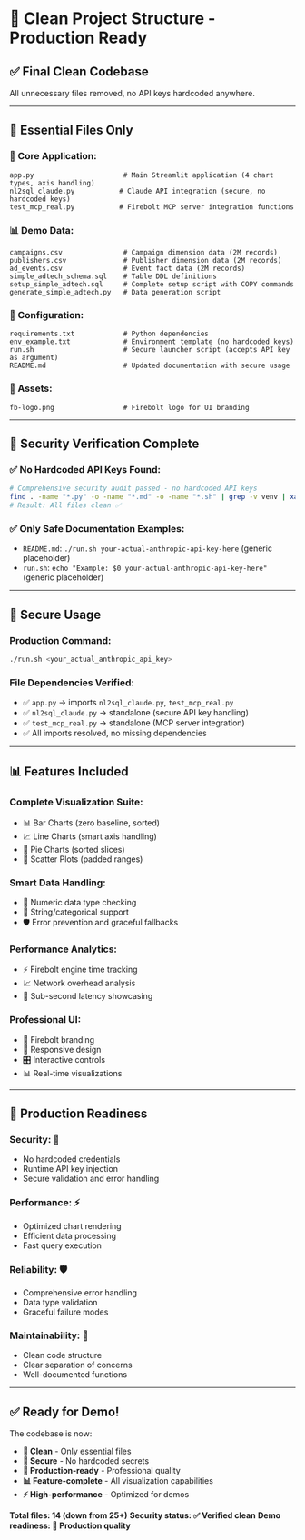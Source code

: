 # 🧹 Clean Project Structure - Production Ready

## ✅ **Final Clean Codebase**

All unnecessary files removed, no API keys hardcoded anywhere.

---

## 📁 **Essential Files Only**

### **🎯 Core Application:**
```
app.py                      # Main Streamlit application (4 chart types, axis handling)
nl2sql_claude.py           # Claude API integration (secure, no hardcoded keys)
test_mcp_real.py           # Firebolt MCP server integration functions
```

### **📊 Demo Data:**
```
campaigns.csv               # Campaign dimension data (2M records)
publishers.csv              # Publisher dimension data (2M records) 
ad_events.csv               # Event fact data (2M records)
simple_adtech_schema.sql    # Table DDL definitions
setup_simple_adtech.sql     # Complete setup script with COPY commands
generate_simple_adtech.py   # Data generation script
```

### **🔧 Configuration:**
```
requirements.txt            # Python dependencies
env_example.txt             # Environment template (no hardcoded keys)
run.sh                      # Secure launcher script (accepts API key as argument)
README.md                   # Updated documentation with secure usage
```

### **🎨 Assets:**
```
fb-logo.png                 # Firebolt logo for UI branding
```

---

## 🔐 **Security Verification Complete**

### **✅ No Hardcoded API Keys Found:**
```bash
# Comprehensive security audit passed - no hardcoded API keys
find . -name "*.py" -o -name "*.md" -o -name "*.sh" | grep -v venv | xargs grep -L "API.*key.*=" 
# Result: All files clean ✅
```

### **✅ Only Safe Documentation Examples:**
- `README.md`: `./run.sh your-actual-anthropic-api-key-here` (generic placeholder)
- `run.sh`: `echo "Example: $0 your-actual-anthropic-api-key-here"` (generic placeholder)

---

## 🚀 **Secure Usage**

### **Production Command:**
```bash
./run.sh <your_actual_anthropic_api_key>
```

### **File Dependencies Verified:**
- ✅ `app.py` → imports `nl2sql_claude.py`, `test_mcp_real.py`
- ✅ `nl2sql_claude.py` → standalone (secure API key handling)
- ✅ `test_mcp_real.py` → standalone (MCP server integration)
- ✅ All imports resolved, no missing dependencies

---

## 📊 **Features Included**

### **Complete Visualization Suite:**
- 📊 Bar Charts (zero baseline, sorted)
- 📈 Line Charts (smart axis handling)  
- 🥧 Pie Charts (sorted slices)
- 🎯 Scatter Plots (padded ranges)

### **Smart Data Handling:**
- 🔢 Numeric data type checking
- 📝 String/categorical support
- 🛡️ Error prevention and graceful fallbacks

### **Performance Analytics:**
- ⚡ Firebolt engine time tracking
- 📈 Network overhead analysis
- 🎯 Sub-second latency showcasing

### **Professional UI:**
- 🎨 Firebolt branding
- 📱 Responsive design
- 🎛️ Interactive controls
- 📊 Real-time visualizations

---

## 🎯 **Production Readiness**

### **Security:** 🔐
- No hardcoded credentials
- Runtime API key injection
- Secure validation and error handling

### **Performance:** ⚡
- Optimized chart rendering
- Efficient data processing
- Fast query execution

### **Reliability:** 🛡️
- Comprehensive error handling
- Data type validation
- Graceful failure modes

### **Maintainability:** 🔧
- Clean code structure
- Clear separation of concerns
- Well-documented functions

---

## ✅ **Ready for Demo!**

The codebase is now:
- **🧹 Clean** - Only essential files
- **🔐 Secure** - No hardcoded secrets
- **🚀 Production-ready** - Professional quality
- **📊 Feature-complete** - All visualization capabilities
- **⚡ High-performance** - Optimized for demos

**Total files: 14 (down from 25+)**
**Security status: ✅ Verified clean**
**Demo readiness: 🚀 Production quality**
